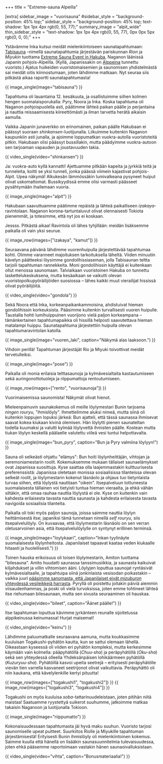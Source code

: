 +++
title = "Extreme-sauna Alpeilla"

[extra]
sidebar_image = "vuorisauna"
#sidebar_style = "background-position: 45% top;"
sidebar_style = "background-position: 45% top; text-shadow: 1px 1px 4px rgb(0, 55, 77);"
summary_image = "alpit_wide"
thin_sidebar_style = "text-shadow: 1px 1px 4px rgb(0, 55, 77), 0px 0px 5px rgb(0, 0, 0);"
+++

Ystävämme Inka kutsui meidät mielenkiintoiseen saunatapahtumaan: [Tabisauna](https://tabisauna.jp) -nimellä saunatapahtumia järjestävän pariskunnan *Rion* ja *Miyukin* tuottama [Extreme Sauna Event in Hakuba](https://tabisauna.jp/hakuba-sauna-2021/), Naganon läänissä Japanin pohjois-Alpeilla. (Kyllä, Japanissakin on [Alppeina](https://fi.wikipedia.org/wiki/Japanin_Alpit) tunnettu vuoristo.) Ajatus huikeiden vuoristomaisemien ja saunomisen yhdistelmästä sai meidät oitis kiinnostumaan, joten lähdimme matkaan. Nyt seuraa siis pitkästä aikaa raportti saunatapahtumasta!

<!-- more -->

{{ image_single(image="tabisauna") }}

Tapahtuma oli lauantaina 12. kesäkuuta, ja osallistuimme siihen kolmen hengen suomalaisporukalla: Pyry, Noora ja Inka. Koska tapahtuma oli Naganon pohjoispuolella asti, päätimme lähteä paikan päälle jo perjantaina ja nauttia reissaamisesta kiireettömästi ja ilman tarvetta herätä aikaisin aamulla.

Vaikka Japanin junaverkko on erinomainen, paikan päälle Hakubaan ei päässyt suoraan *shinkansen*-luotijunalla. Liikuimme kuitenkin Naganon kaupunkiin asti junalla, ja ajoimme loppumatkan vuokra-autolla vuoristoteitä pitkin. Hakubaan olisi päässyt bussillakin, mutta päädyimme vuokra-autoon sen tarjoaman vapauden ja joustavuuden takia.

{{ video_single(video="shinkansen") }}

Ja: vuokra-auto kyllä kannatti! Ajettuamme pitkään kapeita ja jyrkkiä teitä ja tunneleita, koitti se yksi tunneli, jonka päässä viimein kajastivat pohjois-Alpit. Upea näkymä! Alkukesän lämmössäkin lumivalkeana pysyneet huiput olivat uskomattomat. Bussikyydissä emme olisi varmasti päässeet pysähtymään ihailemaan vuoria.

{{ image_single(image="alpit") }}

Hakubaan saavuttuamme päätimme repäistä ja lähteä paikalliseen *izakaya*-ravintolaan. Naganon korona-tartuntaluvut olivat olennaisesti Tokiota pienemmät, ja totesimme, että nyt jos ei koskaan.

Jessss. Pitkästä aikaa! Ravintola oli lähes tyhjillään: meidän lisäksemme paikalla oli vain yksi seurue.

{{ image_row(images=["izakaya", "kamut"]) }}

Seuraavana päivänä lähdimme vuorenhuipulla järjestettävää tapahtumaa kohti. Olimme varanneet majoituksen tarkoituksella läheltä. Viiden minuutin kävelyn päätteeksi löysimme gondolihissiaseman, jolla Tabisaunan teltta tarjoili tapahtuman rannekkeita. Moni gondolihissin käyttäjä ei kuitenkaan ollut menossa saunomaan. Talviaikaan vuoristoinen Hakuba on tunnettu laskettelukeskuksena, mutta kesäaikaan se vaikutti olevan vuoristopolkupyöräilijöiden suosiossa – lähes kaikki muut vierailijat hississä olivat pyöräilijöitä.

{{ video_single(video="gondola") }}

Sekä Noora että Inka, korkeanpaikankammoisina, ahdistuivat hieman gondolihissin korkeuksista. Pääsimme kuitenkin turvallisesti vuoren huipulle. Taustalla hohti lumihuippuinen vuorijono vielä paljon korkeampana – tämänkertainen tapahtumapaikka oli hissillä helposti saavutettava hieman matalampi huippu. Saunatapahtuma järjestettiin huipulla olevan tapahtumaravintolan katolla.

{{ image_single(image="vuoren_laki", caption="Näkymä alas laaksoon.") }}

Vihdoin perillä! Tapahtuman järjestäjät Rio ja Miyuki toivottivat meidät tervetulleiksi.

{{ image_single(image="pose") }}

Paikalla oli monia erilaisia telttasaunoja ja kylmävesialtaita kastautumiseen sekä auringonottotuoleja ja riippumattoja rentoutumiseen.

{{ image_row(images=["rento", "vuorisaunoja"]) }}

Vuorimaisemissa saunomista! Näkymät olivat hienot.

Mieleenpainuvin saunakokemus oli meille löylymestari Bunin tarjoama *ningen rouryu*, "ihmislöyly". Ihmettelimme aluksi nimeä, mutta siinä oli kuitenkin loppujen lopuksi järkeä: Bun ajatteli, että tässä saunassa ihmisevat saavat kokea kiukaan kivinä olemisen. Hän löylytti pienen saunateltan todella kuumaksi ja valutti kylmää löylyvettä ihmisten päälle. Kostean mutta tiukan löylyn keskellä päälaelle valutettu viileä vesi tuntui helpottavalta.

{{ image_single(image="bun_pyry", caption="Bun ja Pyry valmiina löylyyn!") }}

Sauna oli selkeästi ohjattu "elämys": Bun hoiti löylynheittäjän, vihtojan ja seremoniamestarin roolit. Kokemuksemme mukaan tällaiset saunaelämykset ovat Japanissa suosittuja. Kyse saattaa olla laajemmastakin kulttuurisesta preferenssistä: Japanissa oletetaan monissa sosiaalisissa tilanteissa olevan selkeät roolit, ja löylymestarin kokenut läsnäolo ja ohjaus tuo tietynlaista turvaa siihen, että löylystä nautitaan "oikein". Itsepalveluun tottuneesta suomalaisesta tällainen voi tietyisti tuntua hieman vieraalta, ja ehkä vähän siltäkin, että omaa rauhaa nauttia löylystä ei ole. Kyse on kuitenkin vain kahdesta erilaisesta tavasta nauttia saunasta ja kahdesta erilaisesta tavasta navigoida sosiaalisia tilanteita.

Paikalla oli toki myös paljon saunoja, joissa saimme nauttia löylyn heittämisestä itse; japaniksi tämä tunnetaan nimellä *self rouryu*, siis itsepalvelulöyly. On kuvaavaa, että löylymestarin läsnäolo on sen verran oletusarvoinen asia, että itsepalvelulöylylle on syntynyt erillinen terminsä.

{{ image_single(image="loylykaari", caption="Inkan tyylinäyte suomalaisesta löylynheitosta. Japanilaiset tapaavat kaataa veden kiukaalle hitaasti ja huolellisesti.") }}

Toinen hauska erikoisuus oli toisen löylymestarin, Amiton tuottama "bilesauna". Amito huudatti saunassa tanssimusiikkia, ja saunasta kaikuivat kiljahdukset ja villin vihtomisen ääni. Löylyjen loputtua saunojat ryntäsivät kylmävesialtaalle, ja tapahtuipa siinä jonkinlaista vesisodan poikastakin – vaikka juuri [pääsimme sanomasta, että Japanilaiset eivät *mizuburon* yhteydessä vesileikkejä harrasta](@/2021-06-30-talviturkki/index.fi.md). Pyryllä oli poistettu joitakin päiviä aiemmin viisaudenhammas, ja poski oli vielä turvoksissa, joten emme tohtineet lähteä itse riehumaan bilesaunaan, mutta sen sivusta seuraaminen oli hauskaa.

{{ video_single(video="bileet", caption="Äänet päälle!") }}

Itse tapahtuman loputtua kävimme jyrkänteen reunalle sijoitetussa alppikeinussa keinumassa! Hurjat maisemat!

{{ video_single(video="keinu") }}

Lähdimme paluumatkalle seuraavana aamuna, mutta koukkasimme kuuluisan Togakushi-pyhätön kautta, kun se sattui olemaan lähellä. Oikeastaan kyseessä oli viiden eri pyhätön kompleksi, mutta kerkesimme käymään vain kolmella: pääpyhätöllä (*Chuu-sha*) ja peräpyhätöllä (*Oku-sha*) sekä sen yhteydessä olleella Yhdeksänpäisen lohikäärmeen pyhätöllä (*Kuzuryuu-sha*). Pyhätöillä kasvoi upeita seetrejä – erityisesti peräpyhätölle vievän tien varrella kasvaneet seetrijonot olivat vaikuttavia. Peräpyhättö oli niin kaukana, että kävelylenkille kertyi pituutta!

{{ image_row(images=["togakushi1", "togakushi2"]) }}
{{ image_row(images=["togakushi3", "togakushi4"]) }}

Togakushi on myös kuuluisa *soba*-tattarinuudeleistaan, joten pitihän niitä maistaa! Saatuamme ryystettyä suikerot suuhumme, jatkoimme matkaa takaisin Naganoon ja luotijunalla Tokioon.

{{ image_single(image="riippumatto") }}

Kokonaisuudessaan tapahtumasta jäi hyvä maku suuhun. Vuoristo tarjosi saunomiselle upeat puitteet. Suurkiitos Riolle ja Miyukille tapahtuman järjestämisestä! Erityisesti Bunin ihmislöyly oli mielenkiintoinen kokemus. Saimme kuulla että hänellä on lisääkin saunasuunnitelmia tulevaisuudessa, joten ehkä pääsemme raportoimaan vastakin hänen saunaoivalluksistaan.

{{ video_single(video="vihta", caption="Bonusmateriaalia!") }}